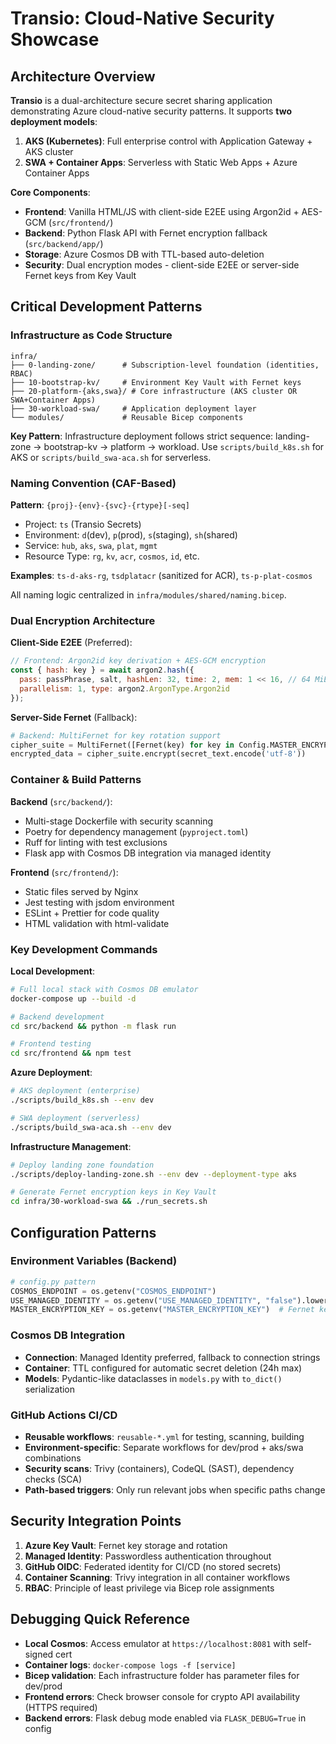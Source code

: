 # Transio: Cloud-Native Security Showcase

## Architecture Overview

**Transio** is a dual-architecture secure secret sharing application demonstrating Azure cloud-native security patterns. It supports **two deployment models**:

1. **AKS (Kubernetes)**: Full enterprise control with Application Gateway + AKS cluster
2. **SWA + Container Apps**: Serverless with Static Web Apps + Azure Container Apps

**Core Components**:
- **Frontend**: Vanilla HTML/JS with client-side E2EE using Argon2id + AES-GCM (`src/frontend/`)
- **Backend**: Python Flask API with Fernet encryption fallback (`src/backend/app/`)
- **Storage**: Azure Cosmos DB with TTL-based auto-deletion
- **Security**: Dual encryption modes - client-side E2EE or server-side Fernet keys from Key Vault

## Critical Development Patterns

### Infrastructure as Code Structure
```
infra/
├── 0-landing-zone/      # Subscription-level foundation (identities, RBAC)
├── 10-bootstrap-kv/     # Environment Key Vault with Fernet keys
├── 20-platform-{aks,swa}/ # Core infrastructure (AKS cluster OR SWA+Container Apps)
├── 30-workload-swa/     # Application deployment layer
└── modules/             # Reusable Bicep components
```

**Key Pattern**: Infrastructure deployment follows strict sequence: landing-zone → bootstrap-kv → platform → workload. Use `scripts/build_k8s.sh` for AKS or `scripts/build_swa-aca.sh` for serverless.

### Naming Convention (CAF-Based)
**Pattern**: `{proj}-{env}-{svc}-{rtype}[-seq]`
- Project: `ts` (Transio Secrets)  
- Environment: `d`(dev), `p`(prod), `s`(staging), `sh`(shared)
- Service: `hub`, `aks`, `swa`, `plat`, `mgmt`
- Resource Type: `rg`, `kv`, `acr`, `cosmos`, `id`, etc.

**Examples**: `ts-d-aks-rg`, `tsdplatacr` (sanitized for ACR), `ts-p-plat-cosmos`

All naming logic centralized in `infra/modules/shared/naming.bicep`.

### Dual Encryption Architecture

**Client-Side E2EE** (Preferred):
```javascript
// Frontend: Argon2id key derivation + AES-GCM encryption
const { hash: key } = await argon2.hash({
  pass: passPhrase, salt, hashLen: 32, time: 2, mem: 1 << 16, // 64 MiB
  parallelism: 1, type: argon2.ArgonType.Argon2id
});
```

**Server-Side Fernet** (Fallback):
```python
# Backend: MultiFernet for key rotation support
cipher_suite = MultiFernet([Fernet(key) for key in Config.MASTER_ENCRYPTION_KEYS])
encrypted_data = cipher_suite.encrypt(secret_text.encode('utf-8'))
```

### Container & Build Patterns

**Backend** (`src/backend/`):
- Multi-stage Dockerfile with security scanning
- Poetry for dependency management (`pyproject.toml`)
- Ruff for linting with test exclusions
- Flask app with Cosmos DB integration via managed identity

**Frontend** (`src/frontend/`):
- Static files served by Nginx
- Jest testing with jsdom environment
- ESLint + Prettier for code quality
- HTML validation with html-validate

### Key Development Commands

**Local Development**:
```bash
# Full local stack with Cosmos DB emulator
docker-compose up --build -d

# Backend development
cd src/backend && python -m flask run

# Frontend testing
cd src/frontend && npm test
```

**Azure Deployment**:
```bash
# AKS deployment (enterprise)
./scripts/build_k8s.sh --env dev

# SWA deployment (serverless) 
./scripts/build_swa-aca.sh --env dev
```

**Infrastructure Management**:
```bash
# Deploy landing zone foundation
./scripts/deploy-landing-zone.sh --env dev --deployment-type aks

# Generate Fernet encryption keys in Key Vault
cd infra/30-workload-swa && ./run_secrets.sh
```

## Configuration Patterns

### Environment Variables (Backend)
```python
# config.py pattern
COSMOS_ENDPOINT = os.getenv("COSMOS_ENDPOINT")
USE_MANAGED_IDENTITY = os.getenv("USE_MANAGED_IDENTITY", "false").lower() in ("true", "1", "t")
MASTER_ENCRYPTION_KEY = os.getenv("MASTER_ENCRYPTION_KEY")  # Fernet key for fallback encryption
```

### Cosmos DB Integration
- **Connection**: Managed Identity preferred, fallback to connection strings
- **Container**: TTL configured for automatic secret deletion (24h max)
- **Models**: Pydantic-like dataclasses in `models.py` with `to_dict()` serialization

### GitHub Actions CI/CD
- **Reusable workflows**: `reusable-*.yml` for testing, scanning, building
- **Environment-specific**: Separate workflows for dev/prod + aks/swa combinations  
- **Security scans**: Trivy (containers), CodeQL (SAST), dependency checks (SCA)
- **Path-based triggers**: Only run relevant jobs when specific paths change

## Security Integration Points

1. **Azure Key Vault**: Fernet key storage and rotation
2. **Managed Identity**: Passwordless authentication throughout
3. **GitHub OIDC**: Federated identity for CI/CD (no stored secrets)
4. **Container Scanning**: Trivy integration in all container workflows
5. **RBAC**: Principle of least privilege via Bicep role assignments

## Debugging Quick Reference

- **Local Cosmos**: Access emulator at `https://localhost:8081` with self-signed cert
- **Container logs**: `docker-compose logs -f [service]`
- **Bicep validation**: Each infrastructure folder has parameter files for dev/prod
- **Frontend errors**: Check browser console for crypto API availability (HTTPS required)
- **Backend errors**: Flask debug mode enabled via `FLASK_DEBUG=True` in config
